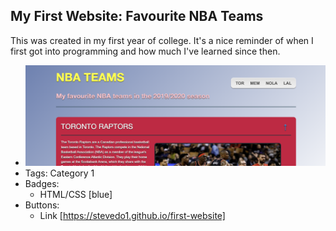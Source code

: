 ## My First Website: Favourite NBA Teams
 This was created in my first year of college. It's a nice reminder of when I first got into programming and how much I've learned since then.
- ![600x200](../assets/projects/Project1.png)
- Tags: Category 1
- Badges:
  - HTML/CSS [blue]
- Buttons:
  - Link [https://stevedo1.github.io/first-website]


